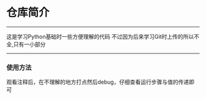 # 仓库简介

------

这是学习Python基础时一些方便理解的代码
不过因为后来学习Git时上传的所以不全,只有一小部分

------

### 使用方法

观看注释后，在不理解的地方打点然后debug，仔细查看运行步骤与值的传递即可
